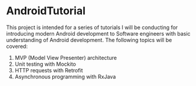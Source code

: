 # AndroidTutorial
This project is intended for a series of tutorials I will be conducting for introducing modern Android
 development to Software engineers with basic understanding of Android development. 
The following topics will be covered:

1. MVP (Model View Presenter) architecture
2. Unit testing with Mockito
3. HTTP requests with Retrofit
4. Asynchronous programming with RxJava
 
